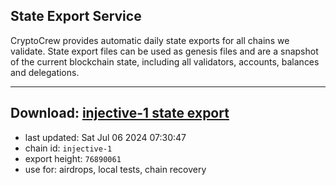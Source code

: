 ## State Export Service
CryptoCrew provides automatic daily state exports for all chains we validate. State export files can be used as genesis files and are a snapshot of the current blockchain state, including all validators, accounts, balances and delegations.

---
**Download: [injective-1 state export](https://dl-eu2.ccvalidators.com/SERVICE/injective/injective-1_export_76890061.json)**
---

- last updated: Sat Jul 06 2024 07:30:47
- chain id: `injective-1`
- export height: `76890061`
- use for: airdrops, local tests, chain recovery
